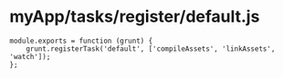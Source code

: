 # myApp/tasks/register/default.js

<docmeta name="uniqueID" value="defaultjs909775">
<docmeta name="displayName" value="default.js">

```
module.exports = function (grunt) {
	grunt.registerTask('default', ['compileAssets', 'linkAssets',  'watch']);
};

```
